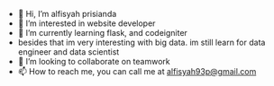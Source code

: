 - 👋 Hi, I’m alfisyah prisianda
- 👀 I’m interested in website developer
- 🌱 I’m currently learning flask, and codeigniter
- besides that im very interesting with big data. im still learn for data engineer and data scientist
- 💞️ I’m looking to collaborate on teamwork
- 📫 How to reach me, you can call me at alfisyah93p@gmail.com

<!---
alfisyah98/alfisyah98 is a ✨ special ✨ repository because its `README.md` (this file) appears on your GitHub profile.
You can click the Preview link to take a look at your changes.
--->
